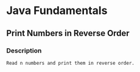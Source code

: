 # Java Fundamentals

## Print Numbers in Reverse Order

### Description
    Read n numbers and print them in reverse order.